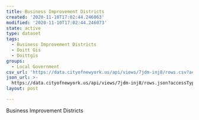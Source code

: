 ```yaml
---
title: Business Improvement Districts
created: '2020-11-10T17:02:44.246063'
modified: '2020-11-10T17:02:44.246073'
state: active
type: dataset
tags:
  - Business Improvement Districts
  - Doitt Gis
  - Doittgis
groups:
  - Local Government
csv_url: 'https://data.cityofnewyork.us/api/views/7jdm-inj8/rows.csv?accessType=DOWNLOAD'
json_url: >-
  https://data.cityofnewyork.us/api/views/7jdm-inj8/rows.json?accessType=DOWNLOAD
layout: post

---
```

Business Improvement Districts
